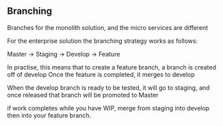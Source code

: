 ## Branching

Branches for the monolith solution, and the micro services are different

For the enterprise solution the branching strategy works as follows:

Master -> Staging -> Develop -> Feature

In practise, this means that to create a feature branch, a branch is created off of develop
Once the feature is completed, it merges to develop

When the develop branch is ready to be tested, it will go to staging, and once released that branch will be promoted to Master

if work completes while you have WIP, merge from staging into develop then into your feature branch.